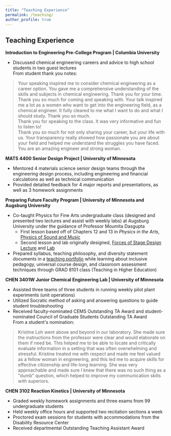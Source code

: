 ```yaml
---
title: "Teaching Experience"
permalink: /teaching/
author_profile: true
---
```


## Teaching Experience
**Introduction to Engineering Pre-College Program | Columbia University** <br/>
* Discussed chemical engineering careers and advice to high school students in two guest lectures<br/>
From student thank you notes:<br/>
> Your speaking inspired me to consider chemical engineering as a career option. You gave me a comprehensive understanding of the skills and subjects in chemical engineering. Thank you for your time.<br/>
> Thank you so much for coming and speaking with. Your talk inspired me a lot as a women who want to get into the engineering field, as a chemical engineer. It fully cleared to me what I want to do and what I should study. Thank you so much.<br/>
> Thank you for speaking to the class. It was very informative and fun to listen to!<br/>
> Thank you so much for not only sharing your career, but your life with us. Your transparency really showed how passionate you are about your field and helped me understand the struggles you have faced. You are an amazing engineer and strong woman.<br/>

**MATS 4400 Senior Design Project | University of Minnesota** <br/>
* Mentored 4 materials science senior design teams through the engineering design process, including
engineering and financial calculations as well as technical communication
* Provided detailed feedback for 4 major reports and presentations, as well as 3 homework assignments

**Preparing Future Faculty Program | University of Minnesota and Augsburg University** <br/>
*	Co-taught Physics for Fine Arts undergraduate class (designed and presented two lectures and assist with weekly labs) at Augsburg University under the guidance of Professor Moumita Dasgupta
    * First lesson based off of Chapters 12 and 13 in _Physics in the Arts_, [Physics of Sound and Music](PhysicsofSoundandMusic.pdf)
    * Second lesson and lab originally designed, [Forces of Stage Design Lecture](ForcesofStageDesign.pdf) and [Lab](StageDesignFBDandNormalForce.pdf) 
* Prepared syllabus, teaching philosophy, and diversity statement documents in a [teaching portfolio](Loh_TeachingPortfolio.pdf) while learning about inclusive pedagogy, universal course design, and classroom assessment techniques through GRAD 8101 class (Teaching in Higher Education)

**CHEN 3401W Junior Chemical Engineering Lab | University of Minnesota** <br/>
* Assisted three teams of three students in running weekly pilot plant experiments (unit operations)
* Utilized Socratic method of asking and answering questions to guide student troubleshooting 
* Received faculty-nominated CEMS Outstanding TA Award and student-nominated Council of Graduate Students Outstanding TA Award <br/>
From a student's nomination:
> Kristine Loh went above and beyond in our laboratory. She made sure the instructions from the professor were clear and would elaborate on them if need be. This helped me to be able to locate and critically evaluate information in a setting that was often overwhelming and stressful. Kristine treated me with respect and made me feel valued as a fellow woman in engineering, and this led me to acquire skills for effective citizenship and life-long learning. She was very approachable and made sure I knew that there was no such thing as a "dumb" question, which helped to improve my communication skills with superiors.

**CHEN 3102 Reaction Kinetics | University of Minnesota** <br/>
* Graded weekly homework assignments and three exams from 99 undergraduate students
* Held weekly office hours and supported two recitation sections a week
* Proctored exam sessions for students with accommodations from the Disability Resource Center
* Received departmental Outstanding Teaching Assistant Award
